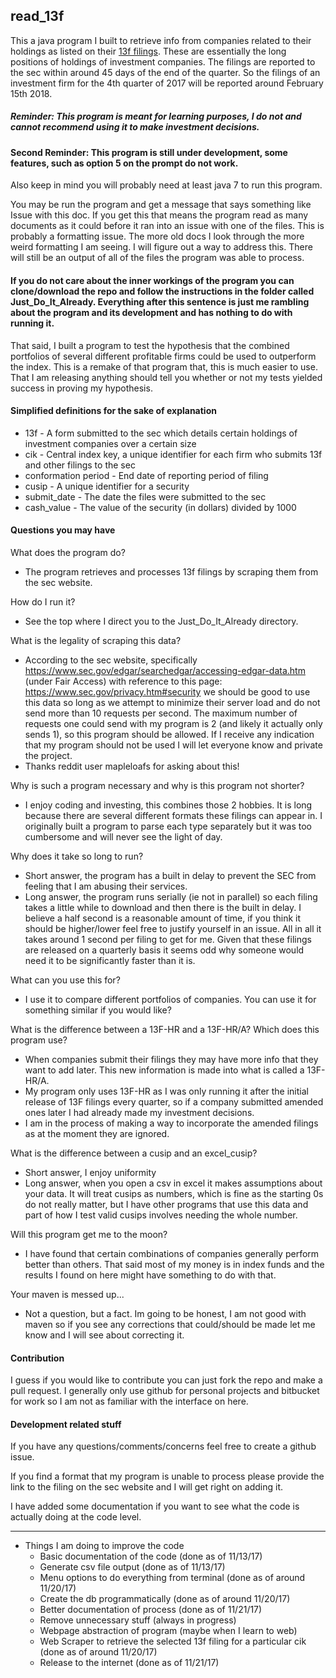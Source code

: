 ## read_13f

This a java program I built to retrieve info from companies related to their holdings as listed on their [13f filings](https://www.investopedia.com/terms/f/form-13f.asp). These are essentially the long positions of holdings of investment companies. The filings are reported to the sec within around 45 days of the end of the quarter. So the filings of an investment firm for the 4th quarter of 2017 will be reported around February 15th 2018.

##### Reminder: This program is meant for learning purposes, I do not and cannot recommend using it to make investment decisions.
#### Second Reminder: This program is still under development, some features, such as option 5 on the prompt do not work. 

Also keep in mind you will probably need at least java 7 to run this program.

You may be run the program and get a message that says something like Issue with this doc. If you get this that means the program read as many documents as it could before it ran into an issue with one of the files. This is probably a formatting issue. The more old docs I look through the more weird formatting I am seeing. I will figure out a way to address this. There will still be an output of all of the files the program was able to process.

#### If you do not care about the inner workings of the program you can clone/download the repo and follow the instructions in the folder called Just_Do_It_Already. Everything after this sentence is just me rambling about the program and its development and has nothing to do with running it.

That said, I built a program to test the hypothesis that the combined portfolios of several different profitable firms could be used to outperform the index. This is a remake of that program that, this is much easier to use. That I am releasing anything should tell you whether or not my tests yielded success in proving my hypothesis.


#### Simplified definitions for the sake of explanation
- 13f - A form submitted to the sec which details certain holdings of investment companies over a certain size
- cik - Central index key, a unique identifier for each firm who submits 13f and other filings to the sec
- conformation period - End date of reporting period of filing
- cusip - A unique identifier for a security
- submit_date - The date the files were submitted to the sec
- cash_value - The value of the security (in dollars) divided by 1000


#### Questions you may have

What does the program do?
- The program retrieves and processes 13f filings by scraping them from the sec website.

How do I run it?
- See the top where I direct you to the Just_Do_It_Already directory.

What is the legality of scraping this data?
- According to the sec website, specifically
https://www.sec.gov/edgar/searchedgar/accessing-edgar-data.htm
(under Fair Access) with reference to this page:
https://www.sec.gov/privacy.htm#security
we should be good to use this data so long as we attempt to minimize their server load and
do not send more than 10 requests per second. The maximum number of requests one could send with
my program is 2 (and likely it actually only sends 1), so this program should be allowed. If I receive any indication that my program should not be used I will let everyone know and private the project.
- Thanks reddit user mapleloafs for asking about this!

Why is such a program necessary and why is this program not shorter?
- I enjoy coding and investing, this combines those 2 hobbies. It is long because there are several different formats these filings can appear in. I originally built a program to parse each type separately but it was too cumbersome and will never see the light of day.

Why does it take so long to run?
- Short answer, the program has a built in delay to prevent the SEC from feeling that I am abusing their services.
- Long answer, the program runs serially (ie not in parallel) so each filing takes a little while to download and then there is the built in delay. I believe a half second is a reasonable amount of time, if you think it should be higher/lower feel free to justify yourself in an issue. All in all it takes around 1 second per filing to get for me. Given that these filings are released on a quarterly basis it seems odd why someone would need it to be significantly faster than it is.

What can you use this for?
- I use it to compare different portfolios of companies. You can use it for something similar if you would like?

What is the difference between a 13F-HR and a 13F-HR/A? Which does this program use?
- When companies submit their filings they may have more info that they want to add later. This new information is made into what is called a 13F-HR/A.
- My program only uses 13F-HR as I was only running it after the initial release of 13F filings every quarter, so if a company submitted amended ones later I had already made my investment decisions.
- I am in the process of making a way to incorporate the amended filings as at the moment they are ignored.

What is the difference between a cusip and an excel_cusip?
- Short answer, I enjoy uniformity
- Long answer, when you open a csv in excel it makes assumptions about your data. It will treat cusips as numbers, which is fine as the starting 0s do not really matter, but I have other programs that use this data and part of how I test valid cusips involves needing the whole number.

Will this program get me to the moon?
- I have found that certain combinations of companies generally perform better than others. That said most of my money is in index funds and the results I found on here might have something to do with that.

Your maven is messed up...
- Not a question, but a fact. Im going to be honest, I am not good with maven so if you see any corrections that could/should be made let me know and I will see about correcting it.

#### Contribution

I guess if you would like to contribute you can just fork the repo and make a pull request. I generally only use github for personal projects and bitbucket for work so I am not as familiar with the interface on here.

#### Development related stuff

If you have any questions/comments/concerns feel free to create a github issue.

If you find a format that my program is unable to process please provide the link to the filing on the sec website and I will get right on adding it.

I have added some documentation if you want to see what the code is actually doing at the code level.

*****

- Things I am doing to improve the code
  - Basic documentation of the code (done as of 11/13/17)
  - Generate csv file output (done as of 11/13/17)
  - Menu options to do everything from terminal (done as of around 11/20/17)
  - Create the db programmatically (done as of around 11/20/17)
  - Better documentation of process (done as of 11/21/17)
  - Remove unnecessary stuff (always in progress)
  - Webpage abstraction of program (maybe when I learn to web)
  - Web Scraper to retrieve the selected 13f filing for a particular cik (done as of around 11/20/17)
  - Release to the internet (done as of 11/21/17)
